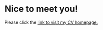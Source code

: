 # Nice to meet you!
Please click the [link to visit my CV homepage.](https://xup6sophia.github.io/) 
